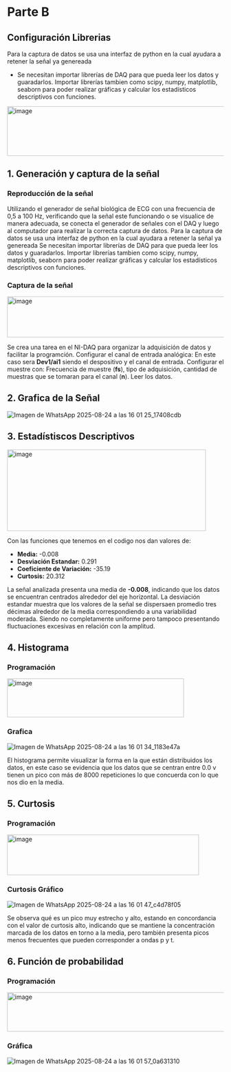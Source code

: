 # Parte B
## Configuración Librerias
Para la captura de datos se usa una interfaz de python en la cual ayudara a retener la señal ya genereada
* Se necesitan importar librerías de DAQ para que pueda leer los datos y guaradarlos. Importar librerías tambien como scipy, numpy, matplotlib, seaborn para poder realizar gráficas y calcular los estadísticos descriptivos con funciones.
<img width="542" height="115" alt="image" src="https://github.com/user-attachments/assets/d93cb98f-e55a-484c-895f-bc878e41b42e" />

## 1. Generación y captura de la señal 

### **Reproducción de la señal**

Utilizando el generador de señal biológica de ECG con una frecuencia de 0,5 a 100 Hz, verificando que la señal este funcionando o se visualice de manera adecuada, se conecta el generador de señales con el DAQ y luego al computador para realizar la correcta captura de datos. 
Para la captura de datos se usa una interfaz de python en la cual ayudara a retener la señal ya genereada
Se necesitan importar librerías de DAQ para que pueda leer los datos y guaradarlos. Importar librerías tambien como scipy, numpy, matplotlib, seaborn para poder realizar gráficas y calcular los estadísticos descriptivos con funciones.

### **Captura de la señal**

<img width="712" height="95" alt="image" src="https://github.com/user-attachments/assets/05fe1636-d616-4436-bdf7-d66080285720" />

Se crea una tarea en el NI-DAQ para organizar la adquisición de datos y facilitar la programción. Configurar el canal de entrada analógica: En este caso sera **Dev1/ai1** siendo el despositivo y el canal de entrada. Configurar el muestre con: Frecuencia de muestre (**fs**), tipo de adquisición, cantidad de muestras que se tomaran para el canal (**n**). Leer los datos.


## 2. Grafica de la Señal

![Imagen de WhatsApp 2025-08-24 a las 16 01 25_17408cdb](https://github.com/user-attachments/assets/80958bd5-81f5-4924-a769-b658a0ba7b29)

## 3. Estadístiscos Descriptivos
<img width="462" height="189" alt="image" src="https://github.com/user-attachments/assets/9dc0f106-5b1f-4391-8641-4c5eaba16d3c" />

Con las funciones que tenemos en el codigo nos dan valores de:

* __Media:__ -0.008
* __Desviación Estandar:__ 0.291
* __Coeficiente de Variación:__ -35.19
* __Curtosis:__ 20.312

La señal analizada presenta una media de **-0.008**, indicando que los datos se encuentran centrados alrededor del eje horizontal. La desviación estandar muestra que los valores de la señal se dispersaen promedio tres décimas alrededor de la media correspondiendo a una variabilidad moderada. Siendo no completamente uniforme pero tampoco presentando fluctuaciones excesivas en relación con la amplitud.
## 4. Histograma
### Programación
<img width="411" height="90" alt="image" src="https://github.com/user-attachments/assets/de8a4b75-a070-468e-bb79-d0db8ac9e5da" />

### Grafica

![Imagen de WhatsApp 2025-08-24 a las 16 01 34_1183e47a](https://github.com/user-attachments/assets/f7f9024d-9a48-4f40-9cdd-f2c03896ba6c)

El histograma permite visualizar la forma en la que están distribuidos los datos, en este caso se evidencia que los datos que se centran entre 0.0 v tienen un pico con más de 8000 repeticiones lo que concuerda con lo que nos dio en la media.

## 5. Curtosis
### Programación
<img width="446" height="94" alt="image" src="https://github.com/user-attachments/assets/b1e6e7b8-3ba8-405c-95cd-1dd016b4d1c7" />

### Curtosis Gráfico
![Imagen de WhatsApp 2025-08-24 a las 16 01 47_c4d78f05](https://github.com/user-attachments/assets/7f3e59b9-1716-4fea-b815-773eb326ce8d)

Se observa qué es un pico muy estrecho y alto, estando en concordancia con el valor de curtosis alto, indicando que se mantiene la concentración marcada de los datos en torno a la media, pero también presenta picos menos frecuentes que pueden corresponder a ondas p y t.

## 6. Función de probabilidad
### Programación 
<img width="524" height="91" alt="image" src="https://github.com/user-attachments/assets/c96627db-ffa6-4d50-b84f-41b8fac22daa" />

### Gráfica
![Imagen de WhatsApp 2025-08-24 a las 16 01 57_0a631310](https://github.com/user-attachments/assets/9079bda7-c66a-47a8-af9e-8646b8fb26e2)

